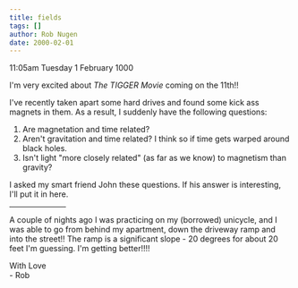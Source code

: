 ```yaml
---
title: fields
tags: []
author: Rob Nugen
date: 2000-02-01
---
```


<p class=date>11:05am Tuesday 1 February 1000</p>

<p>I'm very excited about <em>The TIGGER Movie</em> coming on the 11th!!

<p>I've recently taken apart some hard drives and found some kick ass 
magnets in them.  As a result, I suddenly have the following questions:

<ol>
<li>Are magnetation and time related?

<li>Aren't gravitation and time related?   I think so if time gets warped 
around black holes.

<li>Isn't light "more closely related" (as far as we know) to magnetism 
than gravity?
</ol>

<p>I asked my smart friend John these questions.  If his answer is 
interesting, I'll put it in here.

<p><hr align=left width=20%>

<p>A couple of nights ago I was practicing on my (borrowed) unicycle, and I 
was able to go from behind my apartment, down the driveway ramp and into 
the street!!  The ramp is a significant slope - 20 degrees for about 20 
feet I'm guessing.  I'm getting better!!!!

<p>With Love
<br>- Rob

